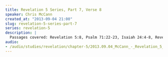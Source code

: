 ```yaml
--- 
title: Revelation 5 Series, Part 7, Verse 8
speaker: Chris McCann
created_at: "2013-09-04 21:00"
slug: revelation-5-series-part-7
series: revelation-5
description: |
  Passages covered: Revelation 5:8, Psalm 71:22-23, Isaiah 24:4-8, Revelation 18:20-22, Revelation 15:7,16:1-2,17:1, Revelation 8:3-4.
audio: 
- /audio/studies/revelation/chapter-5/2013.09.04_McCann_-_Revelation_5_Series_Part_7.yaml
---
```

